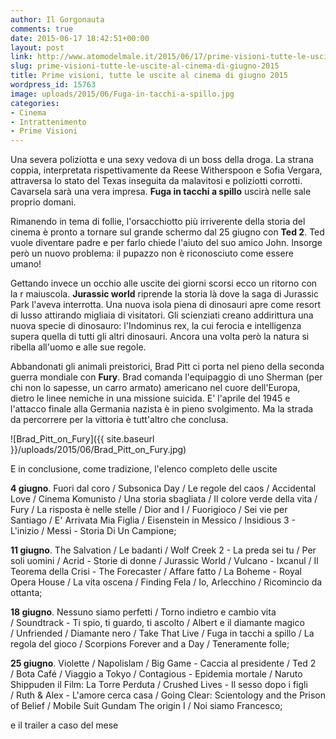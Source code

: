 ```yaml
---
author: Il Gorgonauta
comments: true
date: 2015-06-17 18:42:51+00:00
layout: post
link: http://www.atomodelmale.it/2015/06/17/prime-visioni-tutte-le-uscite-al-cinema-di-giugno-2015/
slug: prime-visioni-tutte-le-uscite-al-cinema-di-giugno-2015
title: Prime visioni, tutte le uscite al cinema di giugno 2015
wordpress_id: 15763
image: uploads/2015/06/Fuga-in-tacchi-a-spillo.jpg
categories:
- Cinema
- Intrattenimento
- Prime Visioni
---
```


Una severa poliziotta e una sexy vedova di un boss della droga. La strana coppia, interpretata rispettivamente da Reese Witherspoon e Sofia Vergara, attraversa lo stato del Texas inseguita da malavitosi e poliziotti corrotti. Cavarsela sarà una vera impresa. **Fuga in tacchi a spillo** uscirà nelle sale proprio domani.

Rimanendo in tema di follie, l'orsacchiotto più irriverente della storia del cinema è pronto a tornare sul grande schermo dal 25 giugno con **Ted 2**. Ted vuole diventare padre e per farlo chiede l'aiuto del suo amico John. Insorge però un nuovo problema: il pupazzo non è riconosciuto come essere umano!

Gettando invece un occhio alle uscite dei giorni scorsi ecco un ritorno con la r maiuscola. **Jurassic world** riprende la storia là dove la saga di Jurassic Park l'aveva interrotta. Una nuova isola piena di dinosauri apre come resort di lusso attirando migliaia di visitatori. Gli scienziati creano addirittura una nuova specie di dinosauro: l'Indominus rex, la cui ferocia e intelligenza supera quella di tutti gli altri dinosauri. Ancora una volta però la natura si ribella all'uomo e alle sue regole.

Abbandonati gli animali preistorici, Brad Pitt ci porta nel pieno della seconda guerra mondiale con **Fury**. Brad comanda l'equipaggio di uno Sherman (per chi non lo sapesse, un carro armato) americano nel cuore dell'Europa, dietro le linee nemiche in una missione suicida. E' l'aprile del 1945 e l'attacco finale alla Germania nazista è in pieno svolgimento. Ma la strada da percorrere per la vittoria è tutt'altro che conclusa.

![Brad_Pitt_on_Fury]({{ site.baseurl }}/uploads/2015/06/Brad_Pitt_on_Fury.jpg)

E in conclusione, come tradizione, l'elenco completo delle uscite

**4 giugno**. Fuori dal coro / Subsonica Day / Le regole del caos / Accidental Love / Cinema Komunisto / Una storia sbagliata / Il colore verde della vita / Fury / La risposta è nelle stelle / Dior and I / Fuorigioco / Sei vie per Santiago / E' Arrivata Mia Figlia / Eisenstein in Messico / Insidious 3 - L'inizio / Messi - Storia Di Un Campione;

**11 giugno**. The Salvation / Le badanti / Wolf Creek 2 - La preda sei tu / Per soli uomini / Acrid - Storie di donne / Jurassic World / Vulcano - Ixcanul / Il Teorema della Crisi - The Forecaster / Affare fatto / La Boheme - Royal Opera House / La vita oscena / Finding Fela / Io, Arlecchino / Ricomincio da ottanta;

**18 giugno**. Nessuno siamo perfetti / Torno indietro e cambio vita / Soundtrack - Ti spio, ti guardo, ti ascolto / Albert e il diamante magico / Unfriended / Diamante nero / Take That Live / Fuga in tacchi a spillo / La regola del gioco / Scorpions Forever and a Day / Teneramente folle;

**25 giugno**. Violette / Napolislam / Big Game - Caccia al presidente / Ted 2 / Bota Café / Viaggio a Tokyo / Contagious - Epidemia mortale / Naruto Shippuden il Film: La Torre Perduta / Crushed Lives - Il sesso dopo i figli / Ruth & Alex - L'amore cerca casa / Going Clear: Scientology and the Prison of Belief / Mobile Suit Gundam The origin I / Noi siamo Francesco;

e il trailer a caso del mese

